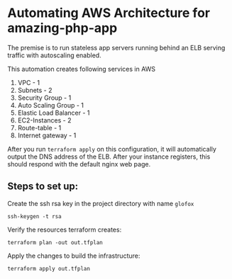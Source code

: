 # Automating AWS Architecture for amazing-php-app

The premise is to run stateless app servers running behind
an ELB serving traffic with autoscaling enabled.

This automation creates following services in AWS
1. VPC - 1
2. Subnets - 2
3. Security Group - 1
4. Auto Scaling Group - 1
5. Elastic Load Balancer - 1
6. EC2-Instances - 2
7. Route-table - 1
8. Internet gateway - 1

After you run `terraform apply` on this configuration, it will
automatically output the DNS address of the ELB. After your instance
registers, this should respond with the default nginx web page.

## Steps to set up:

Create the ssh rsa key in the project directory with name `glofox`

```
ssh-keygen -t rsa
```

Verify the resources terraform creates:

```
terraform plan -out out.tfplan
```

Apply the changes to build the infrastructure:
```
terraform apply out.tfplan
```


